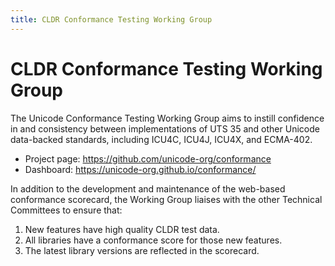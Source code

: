 ```yaml
---
title: CLDR Conformance Testing Working Group
---
```


# CLDR Conformance Testing Working Group

The Unicode Conformance Testing Working Group aims to instill confidence in and consistency between implementations of UTS 35 and other Unicode data-backed standards,
including ICU4C, ICU4J, ICU4X, and ECMA-402.

- Project page: https://github.com/unicode-org/conformance
- Dashboard: https://unicode-org.github.io/conformance/

In addition to the development and maintenance of the web-based conformance scorecard,
the Working Group liaises with the other Technical Committees to ensure that:

1. New features have high quality CLDR test data.
2. All libraries have a conformance score for those new features.
3. The latest library versions are reflected in the scorecard.

